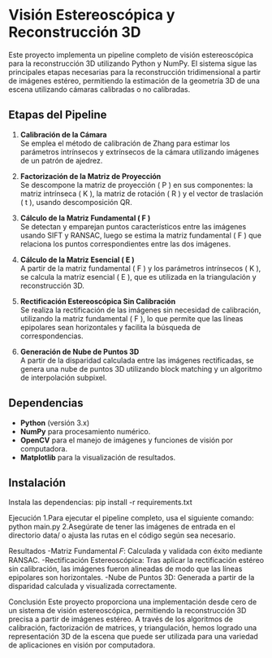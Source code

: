 # Visión Estereoscópica y Reconstrucción 3D

Este proyecto implementa un pipeline completo de visión estereoscópica para la reconstrucción 3D utilizando Python y NumPy. El sistema sigue las principales etapas necesarias para la reconstrucción tridimensional a partir de imágenes estéreo, permitiendo la estimación de la geometría 3D de una escena utilizando cámaras calibradas o no calibradas.

## Etapas del Pipeline

1. **Calibración de la Cámara**  
   Se emplea el método de calibración de Zhang para estimar los parámetros intrínsecos y extrínsecos de la cámara utilizando imágenes de un patrón de ajedrez.

2. **Factorización de la Matriz de Proyección**  
   Se descompone la matriz de proyección \( P \) en sus componentes: la matriz intrínseca \( K \), la matriz de rotación \( R \) y el vector de traslación \( t \), usando descomposición QR.

3. **Cálculo de la Matriz Fundamental \( F \)**  
   Se detectan y emparejan puntos característicos entre las imágenes usando SIFT y RANSAC, luego se estima la matriz fundamental \( F \) que relaciona los puntos correspondientes entre las dos imágenes.

4. **Cálculo de la Matriz Esencial \( E \)**  
   A partir de la matriz fundamental \( F \) y los parámetros intrínsecos \( K \), se calcula la matriz esencial \( E \), que es utilizada en la triangulación y reconstrucción 3D.

5. **Rectificación Estereoscópica Sin Calibración**  
   Se realiza la rectificación de las imágenes sin necesidad de calibración, utilizando la matriz fundamental \( F \), lo que permite que las líneas epipolares sean horizontales y facilita la búsqueda de correspondencias.

6. **Generación de Nube de Puntos 3D**  
   A partir de la disparidad calculada entre las imágenes rectificadas, se genera una nube de puntos 3D utilizando block matching y un algoritmo de interpolación subpixel.

## Dependencias

- **Python** (versión 3.x)
- **NumPy** para procesamiento numérico.
- **OpenCV** para el manejo de imágenes y funciones de visión por computadora.
- **Matplotlib** para la visualización de resultados.

## Instalación
Instala las dependencias:
pip install -r requirements.txt

Ejecución
1.Para ejecutar el pipeline completo, usa el siguiente comando:
python main.py
2.Asegúrate de tener las imágenes de entrada en el directorio data/ o ajusta las rutas en el código según sea necesario.

Resultados
-Matriz Fundamental 𝐹: Calculada y validada con éxito mediante RANSAC.
-Rectificación Estereoscópica:  Tras aplicar la rectificación estéreo sin calibración, las imágenes fueron alineadas de modo que las líneas epipolares son horizontales.
-Nube de Puntos 3D: Generada a partir de la disparidad calculada y visualizada correctamente.

Conclusión
Este proyecto proporciona una implementación desde cero de un sistema de visión estereoscópica, permitiendo la reconstrucción 3D precisa a partir de imágenes estéreo. A través de los algoritmos de calibración, factorización de matrices, y triangulación, hemos logrado una representación 3D de la escena que puede ser utilizada para una variedad de aplicaciones en visión por computadora.
